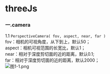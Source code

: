 # threeJs
### 一.camera
1.1 `PerspectiveCamera( fov, aspect, near, far )`  
fov：相机的可视角度，从下到上，默认50；  
aspect：相机可视范围的长宽比，默认1；  
near：相对于深度剪切面的近的距离，默认0.1;  
far：相对于深度剪切面的近的距离，默认2000；  
![图1-1.png](https://dn-mhke0kuv.qbox.me/40465cda2792b7df1231.png)
